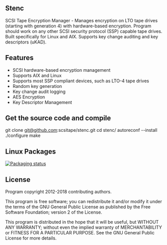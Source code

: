 Stenc
-----

SCSI Tape Encryption Manager - Manages encryption on LTO tape drives (starting with generation 4) with hardware-based encryption. 
Program should work on any other SCSI security protocol (SSP) capable tape drives. Built specifically for Linux and AIX. 
Supports key change auditing and key descriptors (uKAD). 

Features
--------

* SCSI hardware-based encryption management
* Supports AIX and Linux
* Supports most SSP compliant devices, such as LTO-4 tape drives
* Random key generation
* Key change audit logging
* AES Encryption
* Key Descriptor Management

Get the source code and compile
-------------------------------

  git clone git@github.com:scsitape/stenc.git
  cd stenc/
  autoreconf --install
  ./configure
  make

Linux Packages
--------------
[![Packaging status](https://repology.org/badge/vertical-allrepos/stenc.svg)](https://repology.org/metapackage/stenc)


License
-------
Program copyright 2012-2018 contributing authors.

This program is free software; you can redistribute it and/or modify
it under the terms of the GNU General Public License as published by
the Free Software Foundation; version 2 of the License.

This program is distributed in the hope that it will be useful,
but WITHOUT ANY WARRANTY; without even the implied warranty of
MERCHANTABILITY or FITNESS FOR A PARTICULAR PURPOSE.  See the
GNU General Public License for more details.

